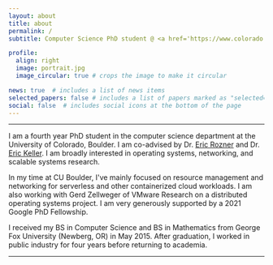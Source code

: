 ```yaml
---
layout: about
title: about
permalink: /
subtitle: Computer Science PhD student @ <a href='https://www.colorado.edu/'>CU Boulder</a> | <a href='https://research.google/outreach/phd-fellowship/'>Google PhD Fellow</a> | Former Intern @ <a href='https://research.vmware.com/'>VMware Research</a>

profile:
  align: right
  image: portrait.jpg
  image_circular: true # crops the image to make it circular

news: true  # includes a list of news items
selected_papers: false # includes a list of papers marked as "selected={true}"
social: false  # includes social icons at the bottom of the page
---
```


---

I am a fourth year PhD student in the computer science department at the University of Colorado, Boulder. I am co-advised by Dr. [Eric Rozner](http://ericrozner.com/) and Dr. [Eric Keller](https://eric-keller.github.io/). I am broadly interested in operating systems, networking, and scalable systems research.

In my time at CU Boulder, I've mainly focused on resource management and networking for serverless and other containerized cloud workloads. I am also working with Gerd Zellweger of VMware Research on a distributed operating systems project. I am very generously supported by a 2021 Google PhD Fellowship.

I received my BS in Computer Science and BS in Mathematics from George Fox University (Newberg, OR) in May 2015. After graduation, I worked in public industry for four years before returning to academia.

---
